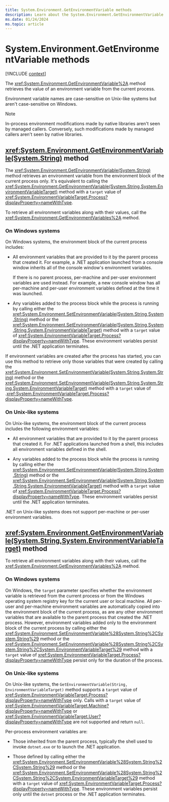 ```yaml
---
title: System.Environment.GetEnvironmentVariable methods
description: Learn about the System.Environment.GetEnvironmentVariable methods.
ms.date: 01/24/2024
ms.topic: article
---
```

# System.Environment.GetEnvironmentVariable methods

[!INCLUDE [context](includes/context.md)]

The <xref:System.Environment.GetEnvironmentVariable%2A> method retrieves the value of an environment variable from the current process.

Environment variable names are case-sensitive on Unix-like systems but aren't case-sensitive on Windows.

> [!NOTE]
> In-process environment modifications made by native libraries aren't seen by managed callers. Conversely, such modifications made by managed callers aren't seen by native libraries.

## <xref:System.Environment.GetEnvironmentVariable(System.String)> method

The <xref:System.Environment.GetEnvironmentVariable(System.String)> method retrieves an environment variable from the environment block of the current process only. It's equivalent to calling the <xref:System.Environment.GetEnvironmentVariable(System.String,System.EnvironmentVariableTarget)> method with a `target` value of <xref:System.EnvironmentVariableTarget.Process?displayProperty=nameWithType>.

To retrieve all environment variables along with their values, call the <xref:System.Environment.GetEnvironmentVariables%2A> method.

### On Windows systems

On Windows systems, the environment block of the current process includes:

- All environment variables that are provided to it by the parent process that created it. For example, a .NET application launched from a console window inherits all of the console window's environment variables.

  If there is no parent process, per-machine and per-user environment variables are used instead. For example, a new console window has all per-machine and per-user environment variables defined at the time it was launched.

- Any variables added to the process block while the process is running by calling either the <xref:System.Environment.SetEnvironmentVariable(System.String,System.String)> method or the <xref:System.Environment.SetEnvironmentVariable(System.String,System.String,System.EnvironmentVariableTarget)> method with a `target` value of <xref:System.EnvironmentVariableTarget.Process?displayProperty=nameWithType>. These environment variables persist until the .NET application terminates.

If environment variables are created after the process has started, you can use this method to retrieve only those variables that were created by calling the <xref:System.Environment.SetEnvironmentVariable(System.String,System.String)> method or the <xref:System.Environment.SetEnvironmentVariable(System.String,System.String,System.EnvironmentVariableTarget)> method with a `target` value of .<xref:System.EnvironmentVariableTarget.Process?displayProperty=nameWithType>.

### On Unix-like systems

On Unix-like systems, the environment block of the current process includes the following environment variables:

- All environment variables that are provided to it by the parent process that created it. For .NET applications launched from a shell, this includes all environment variables defined in the shell.

- Any variables added to the process block while the process is running by calling either the <xref:System.Environment.SetEnvironmentVariable(System.String,System.String)> method or the <xref:System.Environment.SetEnvironmentVariable(System.String,System.String,System.EnvironmentVariableTarget)> method with a `target` value of <xref:System.EnvironmentVariableTarget.Process?displayProperty=nameWithType>. These environment variables persist until the .NET application terminates.

.NET on Unix-like systems does not support per-machine or per-user environment variables.

## <xref:System.Environment.GetEnvironmentVariable(System.String,System.EnvironmentVariableTarget)> method

To retrieve all environment variables along with their values, call the <xref:System.Environment.GetEnvironmentVariables%2A> method.

### On Windows systems

On Windows, the `target` parameter specifies whether the environment variable is retrieved from the current process or from the Windows operating system registry key for the current user or local machine. All per-user and per-machine environment variables are automatically copied into the environment block of the current process, as are any other environment variables that are available to the parent process that created the .NET process. However, environment variables added only to the environment block of the current process by calling either the <xref:System.Environment.SetEnvironmentVariable%28System.String%2CSystem.String%29> method or the <xref:System.Environment.SetEnvironmentVariable%28System.String%2CSystem.String%2CSystem.EnvironmentVariableTarget%29> method with a `target` value of <xref:System.EnvironmentVariableTarget.Process?displayProperty=nameWithType> persist only for the duration of the process.

### On Unix-like systems

On Unix-like systems, the `GetEnvironmentVariable(String, EnvironmentVariableTarget)` method supports a `target` value of <xref:System.EnvironmentVariableTarget.Process?displayProperty=nameWithType> only. Calls with a `target` value of <xref:System.EnvironmentVariableTarget.Machine?displayProperty=nameWithType> or <xref:System.EnvironmentVariableTarget.User?displayProperty=nameWithType> are not supported and return `null`.

Per-process environment variables are:

- Those inherited from the parent process, typically the shell used to invoke `dotnet.exe` or to launch the .NET application.

- Those defined by calling either the <xref:System.Environment.SetEnvironmentVariable%28System.String%2CSystem.String%29> method or the <xref:System.Environment.SetEnvironmentVariable%28System.String%2CSystem.String%2CSystem.EnvironmentVariableTarget%29> method with a `target` value of <xref:System.EnvironmentVariableTarget.Process?displayProperty=nameWithType>. These environment variables persist only until the `dotnet` process or the .NET application terminates.

